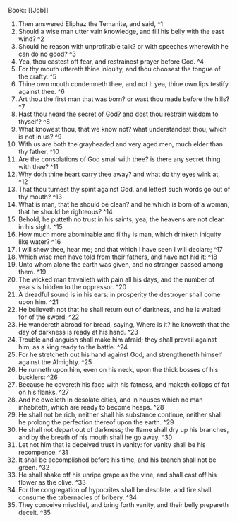  Book:: [[Job]]
 1. Then answered Eliphaz the Temanite, and said, ^1
 2. Should a wise man utter vain knowledge, and fill his belly with the east wind? ^2
 3. Should he reason with unprofitable talk? or with speeches wherewith he can do no good? ^3
 4. Yea, thou castest off fear, and restrainest prayer before God. ^4
 5. For thy mouth uttereth thine iniquity, and thou choosest the tongue of the crafty. ^5
 6. Thine own mouth condemneth thee, and not I: yea, thine own lips testify against thee. ^6
 7. Art thou the first man that was born? or wast thou made before the hills? ^7
 8. Hast thou heard the secret of God? and dost thou restrain wisdom to thyself? ^8
 9. What knowest thou, that we know not? what understandest thou, which is not in us? ^9
 10. With us are both the grayheaded and very aged men, much elder than thy father. ^10
 11. Are the consolations of God small with thee? is there any secret thing with thee? ^11
 12. Why doth thine heart carry thee away? and what do thy eyes wink at, ^12
 13. That thou turnest thy spirit against God, and lettest such words go out of thy mouth? ^13
 14. What is man, that he should be clean? and he which is born of a woman, that he should be righteous? ^14
 15. Behold, he putteth no trust in his saints; yea, the heavens are not clean in his sight. ^15
 16. How much more abominable and filthy is man, which drinketh iniquity like water? ^16
 17. I will shew thee, hear me; and that which I have seen I will declare; ^17
 18. Which wise men have told from their fathers, and have not hid it: ^18
 19. Unto whom alone the earth was given, and no stranger passed among them. ^19
 20. The wicked man travaileth with pain all his days, and the number of years is hidden to the oppressor. ^20
 21. A dreadful sound is in his ears: in prosperity the destroyer shall come upon him. ^21
 22. He believeth not that he shall return out of darkness, and he is waited for of the sword. ^22
 23. He wandereth abroad for bread, saying, Where is it? he knoweth that the day of darkness is ready at his hand. ^23
 24. Trouble and anguish shall make him afraid; they shall prevail against him, as a king ready to the battle. ^24
 25. For he stretcheth out his hand against God, and strengtheneth himself against the Almighty. ^25
 26. He runneth upon him, even on his neck, upon the thick bosses of his bucklers: ^26
 27. Because he covereth his face with his fatness, and maketh collops of fat on his flanks. ^27
 28. And he dwelleth in desolate cities, and in houses which no man inhabiteth, which are ready to become heaps. ^28
 29. He shall not be rich, neither shall his substance continue, neither shall he prolong the perfection thereof upon the earth. ^29
 30. He shall not depart out of darkness; the flame shall dry up his branches, and by the breath of his mouth shall he go away. ^30
 31. Let not him that is deceived trust in vanity: for vanity shall be his recompence. ^31
 32. It shall be accomplished before his time, and his branch shall not be green. ^32
 33. He shall shake off his unripe grape as the vine, and shall cast off his flower as the olive. ^33
 34. For the congregation of hypocrites shall be desolate, and fire shall consume the tabernacles of bribery. ^34
 35. They conceive mischief, and bring forth vanity, and their belly prepareth deceit. ^35
